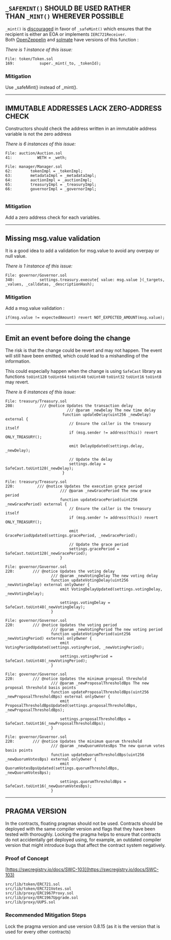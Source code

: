## `_SAFEMINT()` SHOULD BE USED RATHER THAN `_MINT()` WHEREVER POSSIBLE

`_mint()` is [discouraged](https://github.com/OpenZeppelin/openzeppelin-contracts/blob/d4d8d2ed9798cc3383912a23b5e8d5cb602f7d4b/contracts/token/ERC721/ERC721.sol#L271) in favor of `_safeMint()` which ensures that the recipient is either an EOA or implements `IERC721Receiver`. Both [OpenZeppelin](https://github.com/OpenZeppelin/openzeppelin-contracts/blob/d4d8d2ed9798cc3383912a23b5e8d5cb602f7d4b/contracts/token/ERC721/ERC721.sol#L238-L250) and [solmate](https://github.com/Rari-Capital/solmate/blob/4eaf6b68202e36f67cab379768ac6be304c8ebde/src/tokens/ERC721.sol#L180) have versions of this function :

*There is 1 instance of this issue:*

```solidity
File: token/Token.sol
169:           super._mint(_to, _tokenId);
```

### Mitigation

Use _safeMint() instead of _mint().

---

## IMMUTABLE ADDRESSES LACK ZERO-ADDRESS CHECK

Constructors should check the address written in an immutable address variable is not the zero address

*There is 6 instances of this issue:*

```solidity
File: auction/Auction.sol
41:           WETH = _weth;
```

```solidity
File: manager/Manager.sol
62:        tokenImpl = _tokenImpl;
63:        metadataImpl = _metadataImpl;
64:        auctionImpl = _auctionImpl;
65:        treasuryImpl = _treasuryImpl;
66:        governorImpl = _governorImpl;
        
```

### Mitigation

Add a zero address check for each variables.

---

## Missing msg.value validation

It is a good idea to add a validation for msg.value to avoid any overpay or null value.

*There is 1 instance of this issue:*

```solidity
File: governor/Governor.sol
340:           settings.treasury.execute{ value: msg.value }(_targets, _values, _calldatas, _descriptionHash);
```

### Mitigation

Add a msg.value validation :

```solidity
if(msg.value != expectedAmount) revert NOT_EXPECTED_AMOUNT(msg.value);
```

---

## Emit an event before doing the change

The risk is that the change could be revert and may not happen. The event will still have been emitted, which could lead to a mishandling of the information.

This could especially happen when the change is using `SafeCast` library as functions `toUint128` `toUint64` `toUint48` `toUint40` `toUint32` `toUint16` `toUint8` may revert.

*There is 6 instances of this issue:*

```solidity
File: treasury/Treasury.sol
208:           /// @notice Updates the transaction delay
						   /// @param _newDelay The new time delay
					     function updateDelay(uint256 _newDelay) external {
					        // Ensure the caller is the treasury itself
					        if (msg.sender != address(this)) revert ONLY_TREASURY();
					
					        emit DelayUpdated(settings.delay, _newDelay);
					
					        // Update the delay
					        settings.delay = SafeCast.toUint128(_newDelay);
					     }
```

```solidity
File: treasury/Treasury.sol
220:          /// @notice Updates the execution grace period
					    /// @param _newGracePeriod The new grace period
					    function updateGracePeriod(uint256 _newGracePeriod) external {
					        // Ensure the caller is the treasury itself
					        if (msg.sender != address(this)) revert ONLY_TREASURY();
					
					        emit GracePeriodUpdated(settings.gracePeriod, _newGracePeriod);
					
					        // Update the grace period
					        settings.gracePeriod = SafeCast.toUint128(_newGracePeriod);
					    }
```

```solidity
File: governor/Governor.sol
220:        /// @notice Updates the voting delay
				    /// @param _newVotingDelay The new voting delay
				    function updateVotingDelay(uint256 _newVotingDelay) external onlyOwner {
				        emit VotingDelayUpdated(settings.votingDelay, _newVotingDelay);
				
				        settings.votingDelay = SafeCast.toUint48(_newVotingDelay);
				    }
```

```solidity
File: governor/Governor.sol
220:        /// @notice Updates the voting period
				    /// @param _newVotingPeriod The new voting period
				    function updateVotingPeriod(uint256 _newVotingPeriod) external onlyOwner {
				        emit VotingPeriodUpdated(settings.votingPeriod, _newVotingPeriod);
				
				        settings.votingPeriod = SafeCast.toUint48(_newVotingPeriod);
				    }
```

```solidity
File: governor/Governor.sol
220:        /// @notice Updates the minimum proposal threshold
				    /// @param _newProposalThresholdBps The new proposal threshold basis points
				    function updateProposalThresholdBps(uint256 _newProposalThresholdBps) external onlyOwner {
				        emit ProposalThresholdBpsUpdated(settings.proposalThresholdBps, _newProposalThresholdBps);
				
				        settings.proposalThresholdBps = SafeCast.toUint16(_newProposalThresholdBps);
				    }
```

```solidity
File: governor/Governor.sol
220:        /// @notice Updates the minimum quorum threshold
				    /// @param _newQuorumVotesBps The new quorum votes basis points
				    function updateQuorumThresholdBps(uint256 _newQuorumVotesBps) external onlyOwner {
				        emit QuorumVotesBpsUpdated(settings.quorumThresholdBps, _newQuorumVotesBps);
				
				        settings.quorumThresholdBps = SafeCast.toUint16(_newQuorumVotesBps);
				    }
```

---

## **PRAGMA VERSION**

In the contracts, floating pragmas should not be used. Contracts should be deployed with the same compiler version and flags that they have been tested with thoroughly. Locking the pragma helps to ensure that contracts do not accidentally get deployed using, for example, an outdated compiler version that might introduce bugs that affect the contract system negatively.

### Proof of Concept

[https://swcregistry.io/docs/SWC-103](https://swcregistry.io/docs/SWC-103)

```solidity
src/lib/token/ERC721.sol
src/lib/token/ERC721Votes.sol
src/lib/proxy/ERC1967Proxy.sol
src/lib/proxy/ERC1967Upgrade.sol
src/lib/proxy/UUPS.sol
```

### Recommended Mitigation Steps

Lock the pragma version and use version 0.8.15 (as it is the version that is used for every other contracts)